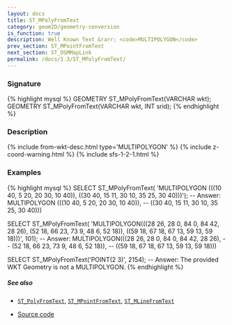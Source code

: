 ```yaml
---
layout: docs
title: ST_MPolyFromText
category: geom2D/geometry-conversion
is_function: true
description: Well Known Text &rarr; <code>MULTIPOLYGON</code>
prev_section: ST_MPointFromText
next_section: ST_OSMMapLink
permalink: /docs/1.3/ST_MPolyFromText/
---
```


### Signature

{% highlight mysql %}
GEOMETRY ST_MPolyFromText(VARCHAR wkt);
GEOMETRY ST_MPolyFromText(VARCHAR wkt, INT srid);
{% endhighlight %}

### Description

{% include from-wkt-desc.html type='MULTIPOLYGON' %}
{% include z-coord-warning.html %}
{% include sfs-1-2-1.html %}

### Examples

{% highlight mysql %}
SELECT ST_MPolyFromText(
    'MULTIPOLYGON (((10 40, 5 20, 20 30, 10 40)), 
                   ((30 40, 15 11, 30 10, 35 25, 30 40)))');
-- Answer: MULTIPOLYGON (((10 40, 5 20, 20 30, 10 40)),
--                       ((30 40, 15 11, 30 10, 35 25, 30 40)))

SELECT ST_MPolyFromText(
    'MULTIPOLYGON(((28 26, 28 0, 84 0, 84 42, 28 26),
                   (52 18, 66 23, 73 9, 48 6, 52 18)),
                  ((59 18, 67 18, 67 13, 59 13, 59 18)))', 101);
-- Answer: MULTIPOLYGON(((28 26, 28 0, 84 0, 84 42, 28 26),
--                       (52 18, 66 23, 73 9, 48 6, 52 18)),
--                      ((59 18, 67 18, 67 13, 59 13, 59 18)))

SELECT ST_MPolyFromText('POINT(2 3)', 2154);
-- Answer: The provided WKT Geometry is not a MULTIPOLYGON.
{% endhighlight %}

##### See also

* [`ST_PolyFromText`](../ST_PolyFromText), [`ST_MPointFromText`](../ST_MPointFromText), [`ST_MLineFromText`](../ST_MLineFromText)

* <a href="https://github.com/orbisgis/h2gis/blob/v1.3.0/h2gis-functions/src/main/java/org/h2gis/functions/spatial/convert/ST_MPolyFromText.java" target="_blank">Source code</a>
